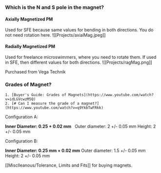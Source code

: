 
### Which is the N and S pole in the magnet?

#### Axially Magnetized PM
Used for SFE because same values for bending in both directions. You do not need rotation here.
![[Projects/axialMag.jpeg]]

#### Radially Magnetized PM
Used for freelance microswimmers, where you need to rotate them. If used in SFE, then different values for both directions.
![[Projects/ragMag.png]]

Purchased from Vega Technik

### Grades of Magnet?
	1. [Buyer's Guide: Grades of Magnets](https://www.youtube.com/watch?v=idLGVcwzM5Q)
	2. [# Can I measure the grade of a magnet?](https://www.youtube.com/watch?v=q9YkbTwFRkk)

Configuration A:

**Inner Diameter: 0.25 + 0.02 mm**  
Outer diameter: 2 +/- 0.05 mm
Height: 2 +/- 0.05 mm

Configuration B:

**Inner Diameter: 0.25 mm + 0.02 mm**
Outer diameter: 1.5 +/- 0.05 mm
Height: 2 +/- 0.05 mm

[[Misclleanous/Tolerance, Limits and Fits]] for buying magnets.


